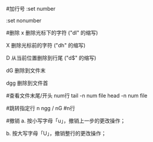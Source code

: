 #加行号
:set number

:set nonumber

#删除
x    删除光标下的字符 ("dl" 的缩写)

X    删除光标前的字符 ("dh" 的缩写)

D    从当前位置删除到行尾 ("d$" 的缩写)

dG    删除到文件末

dgg    删除到文件首

#查看文件末尾/开头 num行
tail -n num file
head -n num file 

#跳转指定行 n
ngg / nG    #n行

#撤销
a. 按小写字母「u」，撤销上一步的更改操作；

b. 按大写字母「U」，撤销整行的更改操作；